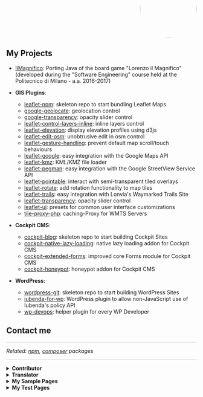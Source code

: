 <p align="right" style="margin-top: -70px; text-align: right;">
  <a href="https://github.com/Raruto">
    <img style="border-radius:50%;" src="https://avatars.githubusercontent.com/u/9614886?s=400" height="150" />
  </a>
</p>
<p align="center" style="display:none;">
  <a href="https://raruto.github.io/">View at raruto.github.io</a>
</p>

## My Projects

- [IlMagnifico](https://raruto.github.io/IlMagnifico): Porting Java of the board game "Lorenzo il Magnifico" (developed during the "Software Engineering" course held at the Politecnico di Milano - a.a. 2016-2017)

- **GIS Plugins**:
  - [leaflet-npm](https://raruto.github.io/leaflet-npm): skeleton repo to start bundling Leaflet Maps
  - [google-geolocate](https://raruto.github.io/google-geolocate): geolocation control
  - [google-transparency](https://raruto.github.io/google-transparency): opacity slider control
  - [leaflet-control-layers-inline](https://raruto.github.io/leaflet-control-layers-inline): inline layers control
  - [leaflet-elevation](https://raruto.github.io/leaflet-elevation): display elevation profiles using d3js
  - [leaflet-edit-osm](https://raruto.github.io/leaflet-edit-osm): unobtrusive edit in osm control
  - [leaflet-gesture-handling](https://raruto.github.io/leaflet-gesture-handling): prevent default map scroll/touch behaviours
  - [leaflet-google](https://raruto.github.io/leaflet-google): easy integration with the Google Maps API
  - [leaflet-kmz](https://raruto.github.io/leaflet-kmz): KML/KMZ file loader
  - [leaflet-pegman](https://raruto.github.io/leaflet-pegman): easy integration with the Google StreetView Service API
  - [leaflet-pointable](https://raruto.github.io/leaflet-pointable): interact with semi-transparent tiled overlays
  - [leaflet-rotate](https://raruto.github.io/leaflet-rotate): add rotation functionality to map tiles
  - [leaflet-trails](https://raruto.github.io/leaflet-trails): easy integration with Lonvia's Waymarked Trails Site
  - [leaflet-transparency](https://raruto.github.io/leaflet-transparency): opacity slider control
  - [leaflet-ui](https://raruto.github.io/leaflet-ui): presets for common user interface customizations
  - [tile-proxy-php](https://raruto.github.io/tile-proxy-php): caching-Proxy for WMTS Servers

- **Cockpit CMS**:
  - [cockpit-blog](https://github.com/Raruto/cockpit-blog): skeleton repo to start building Cockpit Sites
  - [cockpit-native-lazy-loading](https://github.com/Raruto/cockpit-native-lazy-loading): native lazy loading addon for Cockpit CMS
  - [cockpit-extended-forms](https://github.com/Raruto/cockpit-extended-forms): improved core Forms module for Cockpit CMS
  - [cockpit-honeypot](https://github.com/Raruto/cockpit-honeypot): honeypot addon for Cockpit CMS

- **WordPress**:
  - [wordpress-git](https://raruto.github.io/wordpress-git): skeleton repo to start building WordPress Sites
  - [iubenda-for-wp](https://github.com/Raruto/iubenda-for-wp): WordPress plugin to allow non-JavaScript use of Iubenda's policy API
  - [wp-devops](https://raruto.github.io/wp-devops): helper plugin for every WP Developer

## Contact me
<div id="tripetto"></div>
<script src="https://unpkg.com/tripetto-runner-foundation"></script>
<script src="https://unpkg.com/tripetto-runner-classic"></script>
<script src="https://unpkg.com/tripetto-services"></script>
<script>
var tripetto = TripettoServices.init({ token: "eyJhbGciOiJIUzI1NiIsInR5cCI6IkpXVCJ9.eyJ1c2VyIjoiS1JWUytRZmhQUnJxSkJ0eWZTZU82UldNTkhCOEx1NVRVYTVTQWplZno5MD0iLCJkZWZpbml0aW9uIjoibVRqVjJtckQ0ZWJCbWR5NWlNUnptVGJZZTRaVXlQQzJpSVZLWDZiTGlSOD0iLCJ0eXBlIjoiY29sbGVjdCJ9.33H9DigsyOEJpOrDa6OcEscng3fPiMKnohXGAvVoF1c" });

TripettoClassic.run({
    element: document.getElementById("tripetto"),
    definition: tripetto.definition,
    styles: tripetto.styles,
    l10n: tripetto.l10n,
    locale: tripetto.locale,
    translations: tripetto.translations,
    attachments: tripetto.attachments,
    onSubmit: tripetto.onSubmit
});
</script>

<hr style="background: #ccc;">
<p><em>Related: <a href="https://www.npmjs.com/~raruto">npm</a>, <a href="https://packagist.org/users/raruto/">composer</a> packages</em></p>
<hr style="background: #ccc;">

<details>
  <summary><b>Contributor</b></summary>
  <br>
  <ul>
    <li><a href="https://github.com/agentejo/cockpit">Cockpit CMS</a>: <em>self-hosted headless and api-driven CMS</em></li>
    <li><a href="https://github.com/raffaelj/CpMultiplane">CpMultiplane</a>: <em>small PHP frontend for Cockpit CMS</em></li>
    <li><a href="https://github.com/afragen/wp-dependency-installer">WP Dependency Installer</a>: <em>lightweight class to automatically install WordPress plugins dependencies</em></li>
    <li><a href="https://wordpress.org/plugins/local-development/" rel="nofollow">Local Development</a>: <em>improved local development with just a WordPress plugin</em></li>
    <li><a href="https://github.com/afragen/github-updater">Github Updater</a>: <em>automatically update installed WordPress Git hosted themes and plugins</em></li>
    <li><a href="https://github.com/tomjn/composerpress">Composerpress</a>: <em>retroactively creates a composer.json for a WordPress site</em></li>
    <li><a href="https://plugins.trac.wordpress.org/browser/events-manager/" rel="nofollow">Events Manager</a>: <em>handle WordPress Events Registration, Bookings, Calendars and Locations with ease</em></li>
    <li><a href="https://github.com/Florent73/send-pdf-for-contact-form-7">Send PDF for Contact Form 7</a>: <em>automatically generate PDF files from Contact Form 7 submissions</em></li>
  </ul>
</details>

<details>
  <summary><b>Translator</b></summary>
  <br>
  <ul>
    <li><a href="https://translate.wordpress.org/locale/it/default/wp-plugins/bbpress/" rel="nofollow">bbPress</a></li>
    <li><a href="https://translate.wordpress.org/locale/it/default/wp-plugins/buddypress/" rel="nofollow">BuddyPress</a></li>
    <li><a href="https://github.com/Raruto/cockpit-i18n">Cockpit CMS</a></li>
    <li><a href="https://github.com/raffaelj/CpMultiplane-i18n">CpMultiplane</a></li>
    <li><a href="https://translate.wordpress.org/locale/it/default/wp-plugins/events-manager/" rel="nofollow">Events Manager</a></li>
    <li><a href="https://translate.wordpress.org/locale/it/default/wp-plugins/featured-image-by-url/" rel="nofollow">Featured image by URL</a></li>
    <li><a href="https://github.com/horosproject/horos">Horos</a>: <em>DICOM medical image viewer</em></li>
    <li><a href="https://translate.wordpress.org/locale/it/default/wp-plugins/simple-history/" rel="nofollow">Simple History</a></li>
    <li><a href="https://translate.wordpress.org/locale/it/default/wp-plugins/user-submitted-posts/" rel="nofollow">User Submitted Posts</a></li>
    <li><a href="https://translate.wordpress.org/locale/it/default/wp-plugins/wp-upg/" rel="nofollow">User Post Gallery</a></li>
    <li><a href="https://translate.wordpress.org/locale/it/default/wp-plugins/woocommerce-email-inquiry-cart-options/" rel="nofollow">WooCommerce Email Inquiry &amp; Cart Options</a></li>
    <li><a href="https://translate.wordpress.org/locale/it/default/wp-themes/radcliffe/" rel="nofollow">Radcliffe</a></li>
  </ul>
</details>

<details>
  <summary><b>My Sample Pages</b></summary>
  <br>
  <ul>
    <li><strong>Google Maps</strong>:
      <ul>
        <li><a href="/Raruto/raruto.github.io/blob/master/examples/google-geolocate/google-geolocate.html">geolocate control</a></li>
        <li><a href="/Raruto/raruto.github.io/blob/master/examples/google-transparency/google-transparency.html">opacity control</a></li>
      </ul>
    </li>
    <li><strong>Leaflet Maps</strong>:
      <ul>
        <li><a href="/Raruto/raruto.github.io/blob/master/leaflet-ui/examples/leaflet-ui.html">custom default-ui</a></li>
        <li><a href="/Raruto/raruto.github.io/blob/master/examples/leaflet-google/leaflet-google.html">google maps layers</a></li>
        <li><a href="/Raruto/raruto.github.io/blob/master/leaflet-transparency/examples/leaflet-transparency.html">opacity control</a></li>
        <li><a href="/Raruto/raruto.github.io/blob/master/leaflet-elevation/examples/leaflet-elevation_hoverable-tracks.html">elevation chart control</a></li>
        <li><a href="/Raruto/raruto.github.io/blob/master/leaflet-control-layers-inline/examples/leaflet-control-layers-inline.html">inline control-layers</a></li>
        <li><a href="/Raruto/raruto.github.io/blob/master/leaflet-kmz/examples/leaflet-kmz.html">kml/kmz layers</a></li>
        <li><a href="/Raruto/raruto.github.io/blob/master/leaflet-gesture-handling/examples/leaflet-gesture-handling.html">scroll/touch to zoom</a></li>
        <li><a href="/Raruto/raruto.github.io/blob/master/leaflet-pegman/examples/leaflet-pegman-lazyLoading.html">streetview control</a></li>
        <li><a href="/Raruto/raruto.github.io/blob/master/leaflet-pointable/examples/leaflet-pointable.html">pointable tiles</a></li>
        <li><a href="/Raruto/raruto.github.io/blob/master/leaflet-trails/examples/leaflet-trails.html">waymarked trails</a></li>
       </ul>
    </li>
  </ul>
</details>

<details>
  <summary><b>My Test Pages</b></summary>
  <br>
  <ul>
    <li><a href="/Raruto/raruto.github.io/blob/master/3d">/3d</a></li>
    <li><a href="/Raruto/raruto.github.io/blob/master/maps">/maps</a></li>
  </ul>
</details>

